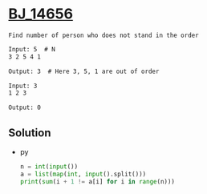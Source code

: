 # [BJ_14656](https://acmicpc.net/problem/14656)

```en
Find number of person who does not stand in the order
```

```txt
Input: 5  # N
3 2 5 4 1

Output: 3  # Here 3, 5, 1 are out of order

Input: 3
1 2 3

Output: 0
```

## Solution

* py

  ```py
  n = int(input())
  a = list(map(int, input().split()))
  print(sum(i + 1 != a[i] for i in range(n)))
  ```
